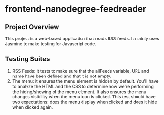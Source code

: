 # frontend-nanodegree-feedreader  
## Project Overview  
This project is a web-based application that reads RSS feeds. It mainly uses Jasmine to make testing for Javascript code.  
## Testing Suites  
1. RSS Feeds: it tests to make sure that the allFeeds variable, URL and name have been defined and that it is not empty.  
2. The menu:  it ensures the menu element is hidden by default. You'll have to analyze the HTML and the CSS to determine how we're performing the hiding/showing of the menu element. It also ensures the menu changes visibility when the menu icon is clicked. This test should have two expectations: does the menu display when clicked and does it hide when clicked again.
